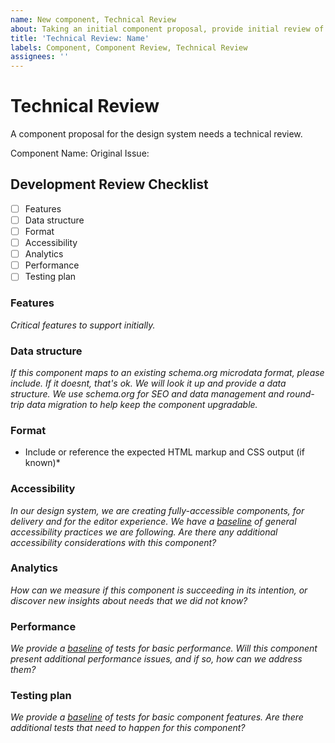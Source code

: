 ```yaml
---
name: New component, Technical Review
about: Taking an initial component proposal, provide initial review of technical considerations in scoping out the component. This includes describing the technical features, highlighting any obvious performance or accessibility issues, and outlining the technical metadata about the component (naming, location of where code will live and what format, such as a web component, or a Gutenberg block, or other.)
title: 'Technical Review: Name'
labels: Component, Component Review, Technical Review
assignees: ''
---
```


# Technical Review

A component proposal for the design system needs a technical review.

Component Name: 
Original Issue: 

## Development Review Checklist

- [ ] Features
- [ ] Data structure
- [ ] Format
- [ ] Accessibility
- [ ] Analytics
- [ ] Performance
- [ ] Testing plan

### Features
*Critical features to support initially.*

### Data structure
*If this component maps to an existing schema.org microdata format, please include. If it doesnt, that's ok. We will look it up and provide a data structure. We use schema.org for SEO and data management and round-trip data migration to help keep the component upgradable.*

### Format
* Include or reference the expected HTML markup and CSS output (if known)*

### Accessibility
*In our design system, we are creating fully-accessible components, for delivery and for the editor experience. We have a [baseline]() of general accessibility practices we are following. Are there any additional accessibility considerations with this component?* 

### Analytics
*How can we measure if this component is succeeding in its intention, or discover new insights about needs that we did not know?*

### Performance
*We provide a [baseline]() of tests for basic performance. Will this component present additional performance issues, and if so, how can we address them?*

### Testing plan
*We provide a [baseline]() of tests for basic component features. Are there additional tests that need to happen for this component?*
